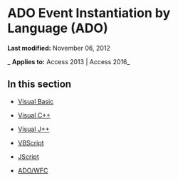 
# ADO Event Instantiation by Language (ADO)

 **Last modified:** November 06, 2012

 _ **Applies to:** Access 2013 | Access 2016_

## In this section


- [Visual Basic](9d153b6c-c860-7350-cb3c-b9bd08f75ba8.md)
    
- [Visual C++](31d27968-e7bd-02fa-efad-26039bea30b8.md)
    
- [Visual J++](5c05db85-cdf2-9a73-fbc5-3dbfa6752376.md)
    
- [VBScript](070ae822-c0e4-3923-3a9c-69474981728b.md)
    
- [JScript](78da203c-1342-1a04-ae53-c1fb714d18b5.md)
    
- [ADO/WFC](73206be8-6515-79e4-e904-cc2d0d59411d.md)
    
